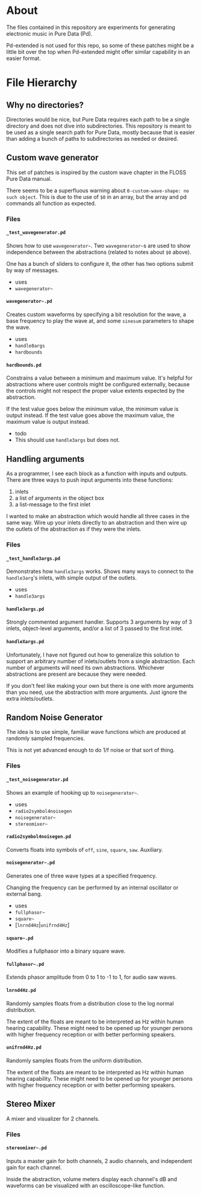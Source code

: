 # About

The files contained in this repository are experiments for generating
electronic music in Pure Data (Pd).

Pd-extended is not used for this repo, so some of these patches might be a
little bit over the top when Pd-extended might offer similar capability in
an easier format.

# File Hierarchy

## Why no directories?

Directories would be nice, but Pure Data requires each path to be a single
directory and does not dive into subdirectories. This repository is meant to be
used as a single search path for Pure Data, mostly because that is easier than
adding a bunch of paths to subdirectories as needed or desired.

## Custom wave generator

This set of patches is inspired by the custom wave chapter in the FLOSS Pure
Data manual.

There seems to be a superfluous warning about
`0-custom-wave-shape: no such object`. This is due to the use of `$0` in an
array, but the array and pd commands all function as expected.

### Files

#### `_test_wavegenerator.pd`

Shows how to use `wavegenerator~`. Two `wavegenerator~`s are used to show
independence between the abstractions (related to notes about `$0` above).

One has a bunch of sliders to configure it, the other has two options submit
by way of messages.

* uses
 * `wavegenerator~`

#### `wavegenerator~.pd`

Creates custom waveforms by specifying a bit resolution for the wave, a base
frequency to play the wave at, and some `sinesum` parameters to shape the wave.

* uses
 * `handle8args`
 * `hardbounds`

#### `hardbounds.pd`

Constrains a value between a minimum and maximum value. It's helpful for
abstractions where user controls might be configured externally, because
the controls might not respect the proper value extents expected by the
abstraction.

If the test value goes below the minimum value, the minimum value is output
instead. If the test value goes above the maximum value, the maximum value is
output instead.

* todo
 * This should use `handle3args` but does not.

## Handling arguments

As a programmer, I see each block as a function with inputs and outputs. There
are three ways to push input arguments into these functions:

1. inlets
1. a list of arguments in the object box
1. a list-message to the first inlet

I wanted to make an abstraction which would handle all three cases in the same
way. Wire up your inlets directly to an abstraction and then wire up the
outlets of the abstraction as if they were the inlets.

### Files

#### `_test_handle3args.pd`

Demonstrates how `handle3args` works. Shows many ways to connect to the 
`handle3arg`'s inlets, with simple output of the outlets.

* uses
 * `handle3args`

#### `handle3args.pd`

Strongly commented argument handler. Supports 3 arguments by way of 3 inlets,
object-level arguments, and/or a list of 3 passed to the first inlet.

#### `handleXargs.pd`

Unfortunately, I have not figured out how to generalize this solution to
support an arbitrary number of inlets/outlets from a single abstraction. Each
number of arguments will need its own abstractions. Whichever abstractions
are present are because they were needed.

If you don't feel like making your own but there is one with more arguments
than you need, use the abstraction with more arguments. Just ignore the extra
inlets/outlets.

## Random Noise Generator

The idea is to use simple, familiar wave functions which are produced at
randomly sampled frequencies.

This is not yet advanced enough to do 1/f noise or that sort of thing.

### Files

#### `_test_noisegenerator.pd`

Shows an example of hooking up to `noisegenerator~`.

* uses
 * `radio2symbol4noisegen`
 * `noisegenerator~`
 * `stereomixer~`

#### `radio2symbol4noisegen.pd`

Converts floats into symbols of `off`, `sine`, `square`, `saw`. Auxiliary.

#### `noisegenerator~.pd`

Generates one of three wave types at a specified frequency.

Changing the frequency can be performed by an internal oscillator or external
bang.

* uses
 * `fullphasor~`
 * `square~`
 * [`lnrnd4Hz`|`unifrnd4Hz`]

#### `square~.pd`

Modifies a fullphasor into a binary square wave.

#### `fullphasor~.pd`

Extends phasor amplitude from 0 to 1 to -1 to 1, for audio saw
waves.

#### `lnrnd4Hz.pd`

Randomly samples floats from a distribution close to the log normal
distribution.

The extent of the floats are meant to be interpreted as Hz within human hearing
capability. These might need to be opened up for younger persons with higher
frequency reception or with better performing speakers.

#### `unifrnd4Hz.pd`

Randomly samples floats from the uniform distribution.

The extent of the floats are meant to be interpreted as Hz within human hearing
capability. These might need to be opened up for younger persons with higher
frequency reception or with better performing speakers.

## Stereo Mixer

A mixer and visualizer for 2 channels.

### Files

#### `stereomixer~.pd`

Inputs a master gain for both channels, 2 audio channels, and independent
gain for each channel.

Inside the abstraction, volume meters display each channel's dB and waveforms
can be visualized with an oscilloscope-like function.

